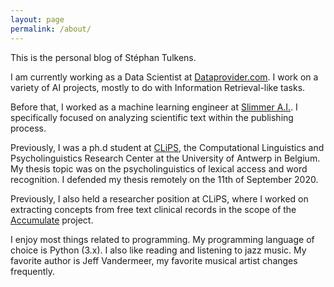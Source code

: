 ```yaml
---
layout: page
permalink: /about/
---
```


This is the personal blog of Stéphan Tulkens.

I am currently working as a Data Scientist at [Dataprovider.com](https://www.dataprovider.com). I work on a variety of AI projects, mostly to do with Information Retrieval-like tasks.

Before that, I worked as a machine learning engineer at [Slimmer A.I.](https://www.slimmer.ai). I specifically focused on  analyzing scientific text within the publishing process.

Previously, I was a ph.d student at [CLiPS](http://www.clips.ua.ac.be), the Computational Linguistics and Psycholinguistics Research Center at the University of Antwerp in Belgium. My thesis topic was on the psycholinguistics of lexical access and word recognition. I defended my thesis remotely on the 11th of September 2020.

Previously, I also held a researcher position at CLiPS, where I worked on extracting concepts from free text clinical records in the scope of the [Accumulate](http://www.accumulate.be) project.

I enjoy most things related to programming. My programming language of choice is Python (3.x). I also like reading and listening to jazz music. My favorite author is Jeff Vandermeer, my favorite musical artist changes frequently.
